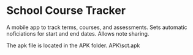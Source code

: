 
# School Course Tracker
A mobile app to track terms, courses, and assessments. 
Sets automatic noficiations for start and end dates. 
Allows note sharing.


The apk file is located in the APK folder.
APK\sct.apk
